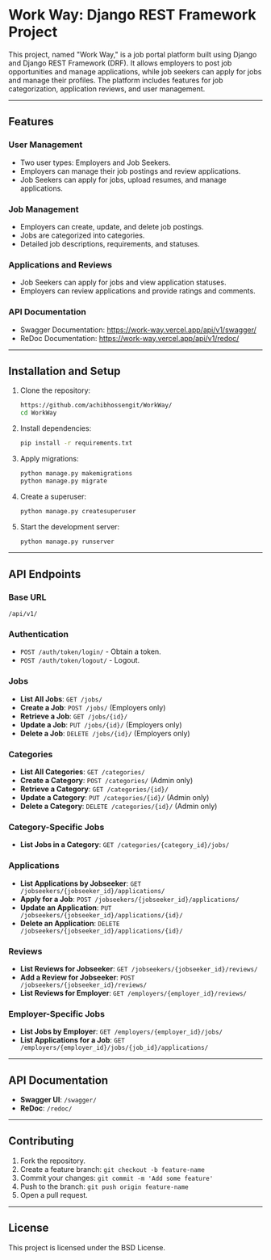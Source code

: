 # Work Way: Django REST Framework Project

This project, named "Work Way," is a job portal platform built using Django and Django REST Framework (DRF). It allows employers to post job opportunities and manage applications, while job seekers can apply for jobs and manage their profiles. The platform includes features for job categorization, application reviews, and user management.

---

## Features

### User Management
- Two user types: Employers and Job Seekers.
- Employers can manage their job postings and review applications.
- Job Seekers can apply for jobs, upload resumes, and manage applications.

### Job Management
- Employers can create, update, and delete job postings.
- Jobs are categorized into categories.
- Detailed job descriptions, requirements, and statuses.

### Applications and Reviews
- Job Seekers can apply for jobs and view application statuses.
- Employers can review applications and provide ratings and comments.

### API Documentation
- Swagger Documentation: https://work-way.vercel.app/api/v1/swagger/
- ReDoc Documentation: https://work-way.vercel.app/api/v1/redoc/
  
---

## Installation and Setup

1. Clone the repository:
    ```bash
    https://github.com/achibhossengit/WorkWay/
    cd WorkWay
    ```

2. Install dependencies:
    ```bash
    pip install -r requirements.txt
    ```

3. Apply migrations:
    ```bash
    python manage.py makemigrations
    python manage.py migrate
    ```

4. Create a superuser:
    ```bash
    python manage.py createsuperuser
    ```

5. Start the development server:
    ```bash
    python manage.py runserver
    ```

---

## API Endpoints

### Base URL
`/api/v1/`

### Authentication
- `POST /auth/token/login/` - Obtain a token.
- `POST /auth/token/logout/` - Logout.

### Jobs
- **List All Jobs**: `GET /jobs/`
- **Create a Job**: `POST /jobs/` (Employers only)
- **Retrieve a Job**: `GET /jobs/{id}/`
- **Update a Job**: `PUT /jobs/{id}/` (Employers only)
- **Delete a Job**: `DELETE /jobs/{id}/` (Employers only)

### Categories
- **List All Categories**: `GET /categories/`
- **Create a Category**: `POST /categories/` (Admin only)
- **Retrieve a Category**: `GET /categories/{id}/`
- **Update a Category**: `PUT /categories/{id}/` (Admin only)
- **Delete a Category**: `DELETE /categories/{id}/` (Admin only)

### Category-Specific Jobs
- **List Jobs in a Category**: `GET /categories/{category_id}/jobs/`

### Applications
- **List Applications by Jobseeker**: `GET /jobseekers/{jobseeker_id}/applications/`
- **Apply for a Job**: `POST /jobseekers/{jobseeker_id}/applications/`
- **Update an Application**: `PUT /jobseekers/{jobseeker_id}/applications/{id}/`
- **Delete an Application**: `DELETE /jobseekers/{jobseeker_id}/applications/{id}/`

### Reviews
- **List Reviews for Jobseeker**: `GET /jobseekers/{jobseeker_id}/reviews/`
- **Add a Review for Jobseeker**: `POST /jobseekers/{jobseeker_id}/reviews/`
- **List Reviews for Employer**: `GET /employers/{employer_id}/reviews/`

### Employer-Specific Jobs
- **List Jobs by Employer**: `GET /employers/{employer_id}/jobs/`
- **List Applications for a Job**: `GET /employers/{employer_id}/jobs/{job_id}/applications/`

---

## API Documentation
- **Swagger UI**: `/swagger/`
- **ReDoc**: `/redoc/`

---

## Contributing
1. Fork the repository.
2. Create a feature branch: `git checkout -b feature-name`
3. Commit your changes: `git commit -m 'Add some feature'`
4. Push to the branch: `git push origin feature-name`
5. Open a pull request.

---

## License
This project is licensed under the BSD License.

